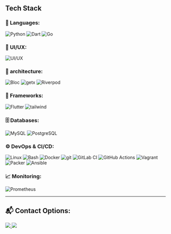 ##   Tech Stack

### 🧠 Languages:

![Python](https://img.shields.io/badge/-Python-0175C2?style=for-the-badge&logo=Python&logoColor=white)
![Dart](https://img.shields.io/badge/-Dart-0175C2?style=for-the-badge&logo=dart&logoColor=white)
![Go](https://img.shields.io/badge/-Go-00ADD8?style=for-the-badge&logo=go&logoColor=white)

### 🎨 UI/UX:
![UI/UX](https://img.shields.io/badge/-UI%2FUX-111111?style=for-the-badge&logo=figma&logoColor=white)


### 🎢 architecture:
![Bloc](https://img.shields.io/badge/-Bloc-0175C2?style=for-the-badge&logo=Bloc&logoColor=white)
![getx](https://img.shields.io/badge/-getx-0175C2?style=for-the-badge&logo=getx&logoColor=green)
![Riverpod](https://img.shields.io/badge/-Riverpod-0175C2?style=for-the-badge&logo=Riverpod&logoColor=yellow)
### 🧱 Frameworks:
![Flutter](https://img.shields.io/badge/-Flutter-02569B?style=for-the-badge&logo=flutter&logoColor=white)
![tailwind](https://img.shields.io/badge/-tailwind-2496ED?style=for-the-badge&logo=tailwind&logoColor=white)
### 🗄️ Databases:
![MySQL](https://img.shields.io/badge/-MySQL-4479A1?style=for-the-badge&logo=mysql&logoColor=white)
![PostgreSQL](https://img.shields.io/badge/-PostgreSQL-336791?style=for-the-badge&logo=postgresql&logoColor=white)

### ⚙️ DevOps & CI/CD:
![Linux](https://img.shields.io/badge/-Linux-FCC624?style=for-the-badge&logo=linux&logoColor=black)
![Bash](https://img.shields.io/badge/-Bash-4EAA25?style=for-the-badge&logo=gnubash&logoColor=white)
![Docker](https://img.shields.io/badge/-Docker-2496ED?style=for-the-badge&logo=docker&logoColor=white)
![git](https://img.shields.io/badge/-git-2496ED?style=for-the-badge&logo=git&logoColor=white)
![GitLab CI](https://img.shields.io/badge/-GitLab_CI-FC6D26?style=for-the-badge&logo=gitlab&logoColor=white)
![GitHub Actions](https://img.shields.io/badge/-GitHub_Actions-2088FF?style=for-the-badge&logo=githubactions&logoColor=white)
![Vagrant](https://img.shields.io/badge/-Vagrant-1563FF?style=for-the-badge&logo=vagrant&logoColor=white)
![Packer](https://img.shields.io/badge/-Packer-000000?style=for-the-badge&logo=packer&logoColor=white)
![Ansible](https://img.shields.io/badge/-Ansible-EE0000?style=for-the-badge&logo=ansible&logoColor=white)

### 📈 Monitoring:
![Prometheus](https://img.shields.io/badge/-Prometheus-E6522C?style=for-the-badge&logo=prometheus&logoColor=white)

---

## 📬 Contact Options:

<a href="hemansadeghi@proton.me">
  <img src="https://img.shields.io/badge/-EMAIL-D14836?style=for-the-badge&logo=gmail&logoColor=white" />
</a>
<a href="https://www.linkedin.com/in/heman-sadeghi-0b0537341/">
  <img src="https://img.shields.io/badge/-LINKEDIN-0A66C2?style=for-the-badge&logo=linkedin&logoColor=white" />
</a>
